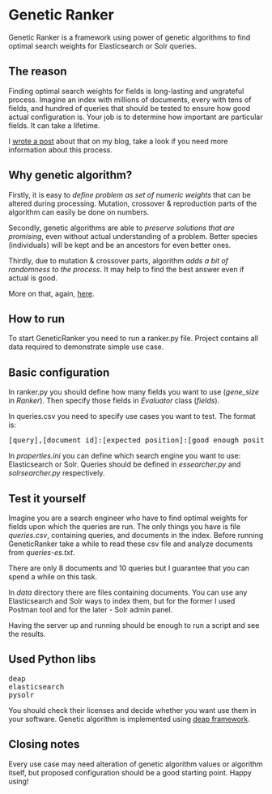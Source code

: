 # Genetic Ranker
Genetic Ranker is a framework using power of genetic algorithms to find optimal search weights for Elasticsearch or Solr queries.

## The reason

Finding optimal search weights for fields is long-lasting and ungrateful process. Imagine an index with millions of documents, every with tens of fields, and hundred of queries that should be tested to ensure how good actual configuration is. Your job is to determine how important are particular fields. It can take a lifetime. 

I [wrote a post](http://itblues.pl/2018/06/15/Genetic-ranker-a-genetic-algorithms-for-search/)  about that on my blog, take a look if you need more information about this process. 

## Why genetic algorithm?

Firstly, it is easy to *define problem as set of numeric weights* that can be altered during processing. Mutation, crossover & reproduction parts of the algorithm can easily be done on numbers. 

Secondly, genetic algorithms are able to *preserve solutions that are promising*, even without actual understanding of a problem. Better species (individuals) will be kept and be an ancestors for even better ones.

Thirdly, due to mutation & crossover parts, algorithm *adds a bit of randomness to the process*. It may help to find the best answer even if actual is good. 

More on that, again, [here](http://itblues.pl/2018/06/15/Genetic-ranker-a-genetic-algorithms-for-search/).

## How to run

To start GeneticRanker you need to run a ranker.py file. Project contains all data required to demonstrate simple use case.

## Basic configuration

In ranker.py you should define how many fields you want to use (*gene_size* in *Ranker*). Then specify those fields in *Evaluator* class (*fields*).

In queries.csv you need to specify use cases you want to test. The format is:

<pre>[query],[document_id]:[expected_position]:[good_enough_position]</pre>

In *properties.ini* you can define which search engine you want to use: Elasticsearch or Solr. Queries should be defined in *essearcher.py* and *solrsearcher.py* respectively.
 
## Test it yourself
 
 Imagine you are a search engineer who have to find optimal weights for fields upon which the queries are run. The only things you have is file *queries.csv*, containing queries, and documents in the index. Before running GeneticRanker take a while to read these csv file and analyze documents from *queries-es.txt*. 
 
 There are only 8 documents and 10 queries but I guarantee that you can spend a while on this task.
 
 In *data* directory there are files containing documents. You can use any Elasticsearch and Solr ways to index them, but for the former I used Postman tool and for the later - Solr admin panel.
 
 Having the server up and running should be enough to run a script and see the results.

## Used Python libs

<pre>deap
elasticsearch
pysolr</pre>

You should check their licenses and decide whether you want use them in your software. Genetic algorithm is implemented using [deap framework](https://github.com/DEAP/deap).

## Closing notes

Every use case may need alteration of genetic algorithm values or algorithm itself, but proposed configuration should be a good starting point. Happy using!
